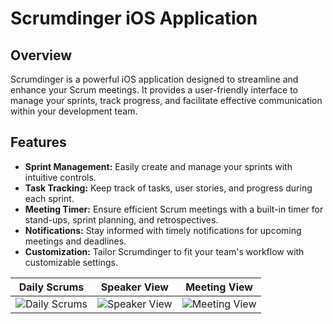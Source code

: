 # Scrumdinger iOS Application

## Overview

Scrumdinger is a powerful iOS application designed to streamline and enhance your Scrum meetings. It provides a user-friendly interface to manage your sprints, track progress, and facilitate effective communication within your development team.

## Features

- **Sprint Management:** Easily create and manage your sprints with intuitive controls.
- **Task Tracking:** Keep track of tasks, user stories, and progress during each sprint.
- **Meeting Timer:** Ensure efficient Scrum meetings with a built-in timer for stand-ups, sprint planning, and retrospectives.
- **Notifications:** Stay informed with timely notifications for upcoming meetings and deadlines.
- **Customization:** Tailor Scrumdinger to fit your team's workflow with customizable settings.


| Daily Scrums                                          | Speaker View                                           | Meeting View                                           |
| :----------------------------------------------------:|:------------------------------------------------------:|:-------------------------------------------------------:|
| ![Daily Scrums](https://github.com/sahilkumawat/Scrumdinger-app/assets/73757457/724bd418-00b3-4959-8aec-a9fdb7698a19) | ![Speaker View](https://github.com/sahilkumawat/Scrumdinger-app/assets/73757457/608c5039-1d1d-437c-82b7-846658ce0680) | ![Meeting View](https://github.com/sahilkumawat/Scrumdinger-app/assets/73757457/26e3be48-925e-45ab-bbcd-87a80cc58166)
 
 





